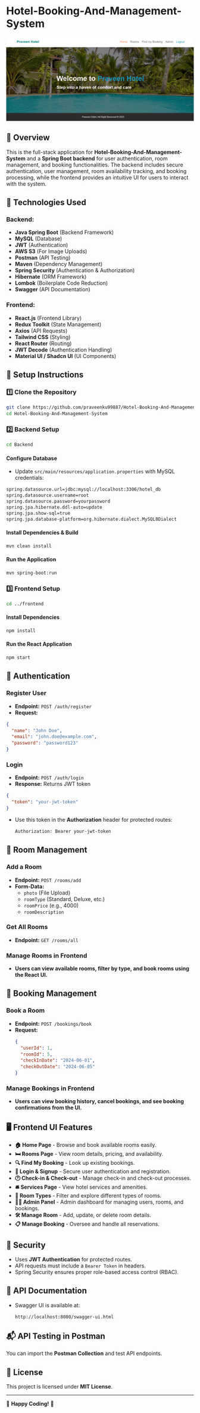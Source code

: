 # Hotel-Booking-And-Management-System
![image alt](https://github.com/praveenku99887/Hotel-Booking-And-Management-System/blob/52db6612fa93aa8f2604024d1420910d5b6bbb62/homePage.png)
## 📌 Overview

This is the full-stack application for **Hotel-Booking-And-Management-System** and a **Spring Boot backend** for user authentication, room management, and booking functionalities. The backend includes secure authentication, user management, room availability tracking, and booking processing, while the frontend provides an intuitive UI for users to interact with the system.

## 🚀 Technologies Used

### **Backend:**
- **Java Spring Boot** (Backend Framework)
- **MySQL** (Database)
- **JWT** (Authentication)
- **AWS S3** (For Image Uploads)
- **Postman** (API Testing)
- **Maven** (Dependency Management)
- **Spring Security** (Authentication & Authorization)
- **Hibernate** (ORM Framework)
- **Lombok** (Boilerplate Code Reduction)
- **Swagger** (API Documentation)

### **Frontend:**
- **React.js** (Frontend Library)
- **Redux Toolkit** (State Management)
- **Axios** (API Requests)
- **Tailwind CSS** (Styling)
- **React Router** (Routing)
- **JWT Decode** (Authentication Handling)
- **Material UI / Shadcn UI** (UI Components)

## 🔧 Setup Instructions

### **1️⃣ Clone the Repository**

```sh
git clone https://github.com/praveenku99887/Hotel-Booking-And-Management-System.git
cd Hotel-Booking-And-Management-System
```

### **2️⃣ Backend Setup**

```sh
cd Backend
```

#### **Configure Database**
- Update `src/main/resources/application.properties` with MySQL credentials:

```properties
spring.datasource.url=jdbc:mysql://localhost:3306/hotel_db
spring.datasource.username=root
spring.datasource.password=yourpassword
spring.jpa.hibernate.ddl-auto=update
spring.jpa.show-sql=true
spring.jpa.database-platform=org.hibernate.dialect.MySQL8Dialect
```

#### **Install Dependencies & Build**
```sh
mvn clean install
```

#### **Run the Application**
```sh
mvn spring-boot:run
```

### **3️⃣ Frontend Setup**

```sh
cd ../frontend
```

#### **Install Dependencies**
```sh
npm install
```

#### **Run the React Application**
```sh
npm start
```

## 🔑 Authentication

### **Register User**

- **Endpoint:** `POST /auth/register`
- **Request:**

```json
{
  "name": "John Doe",
  "email": "john.doe@example.com",
  "password": "password123"
}
```

### **Login**

- **Endpoint:** `POST /auth/login`
- **Response:** Returns JWT token

```json
{
  "token": "your-jwt-token"
}
```

- Use this token in the **Authorization** header for protected routes:
  ```sh
  Authorization: Bearer your-jwt-token
  ```

## 🏨 Room Management

### **Add a Room**

- **Endpoint:** `POST /rooms/add`
- **Form-Data:**
  - `photo` (File Upload)
  - `roomType` (Standard, Deluxe, etc.)
  - `roomPrice` (e.g., 4000)
  - `roomDescription`

### **Get All Rooms**

- **Endpoint:** `GET /rooms/all`

### **Manage Rooms in Frontend**
- **Users can view available rooms, filter by type, and book rooms using the React UI.**

## 📅 Booking Management

### **Book a Room**

- **Endpoint:** `POST /bookings/book`
- **Request:**
  ```json
  {
    "userId": 1,
    "roomId": 5,
    "checkInDate": "2024-06-01",
    "checkOutDate": "2024-06-05"
  }
  ```

### **Manage Bookings in Frontend**
- **Users can view booking history, cancel bookings, and see booking confirmations from the UI.**

## 🖥️ Frontend UI Features

- **🏠 Home Page** - Browse and book available rooms easily.
- **🛏️ Rooms Page** - View room details, pricing, and availability.
- **🔍 Find My Booking** - Look up existing bookings.
- **🔑 Login & Signup** - Secure user authentication and registration.
- **🕐 Check-in & Check-out** - Manage check-in and check-out processes.
- **🛎️ Services Page** - View hotel services and amenities.
- **🏨 Room Types** - Filter and explore different types of rooms.
- **👨‍💼 Admin Panel** - Admin dashboard for managing users, rooms, and bookings.
- **🛠 Manage Room** - Add, update, or delete room details.
- **📋 Manage Booking** - Oversee and handle all reservations.

## 🔐 Security

- Uses **JWT Authentication** for protected routes.
- API requests must include a `Bearer Token` in headers.
- Spring Security ensures proper role-based access control (RBAC).

## 📜 API Documentation

- Swagger UI is available at:
  ```sh
  http://localhost:8080/swagger-ui.html
  ```

## 📬 API Testing in Postman

You can import the **Postman Collection** and test API endpoints.

## 📜 License

This project is licensed under **MIT License**.

---

🎉 **Happy Coding!** 🚀

